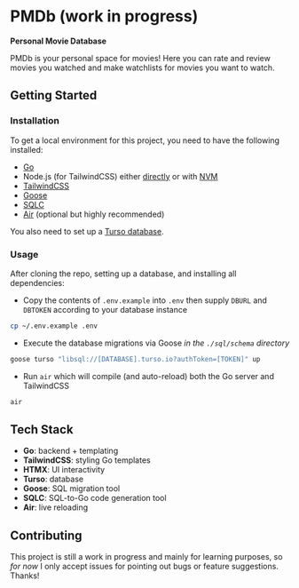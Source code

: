 # PMDb (work in progress)

**Personal Movie Database**

PMDb is your personal space for movies! Here you can rate and review movies you
watched and make watchlists for movies you want to watch.

## Getting Started

### Installation

To get a local environment for this project, you need to have the following
installed:

- [Go](https://go.dev/dl/)
- Node.js (for TailwindCSS) either [directly](https://nodejs.org/en) or with
[NVM](https://github.com/nvm-sh/nvm)
- [TailwindCSS](https://tailwindcss.com/docs/installation)
- [Goose](https://github.com/pressly/goose?tab=readme-ov-file#install)
- [SQLC](https://docs.sqlc.dev/en/latest/overview/install.html)
- [Air](https://github.com/cosmtrek/air) (optional but highly recommended)

You also need to set up a [Turso database](https://docs.turso.tech/quickstart).

### Usage

After cloning the repo, setting up a database, and installing all dependencies:

- Copy the contents of `.env.example` into `.env` then supply `DBURL` and
`DBTOKEN` according to your database instance

```bash
cp ~/.env.example .env
```

- Execute the database migrations via Goose _in the `./sql/schema` directory_

```bash
goose turso "libsql://[DATABASE].turso.io?authToken=[TOKEN]" up
```

- Run `air` which will compile (and auto-reload) both the Go server and
TailwindCSS

```bash
air
```

## Tech Stack

- **Go**: backend + templating
- **TailwindCSS**: styling Go templates
- **HTMX**: UI interactivity
- **Turso**: database
- **Goose**: SQL migration tool
- **SQLC**: SQL-to-Go code generation tool
- **Air**: live reloading

## Contributing

This project is still a work in progress and mainly for learning purposes, so
_for now_ I only accept issues for pointing out bugs or feature suggestions.
Thanks!
